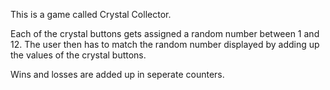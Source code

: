 This is a game called Crystal Collector. 

Each of the crystal buttons gets assigned a random number between 1 and 12. The user then has to match the random number displayed by adding up the values of the crystal buttons.

Wins and losses are added up in seperate counters.


